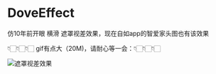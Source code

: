 # DoveEffect

仿10年前开眼 横滑 遮罩视差效果，现在自如app的智爱家头图也有该效果


👇🏻👇🏻👇🏻 gif有点大（20M)，请耐心等一会：👇🏻👇🏻👇🏻

![遮罩视差效果](./effect.gif "遮罩视差效果")
